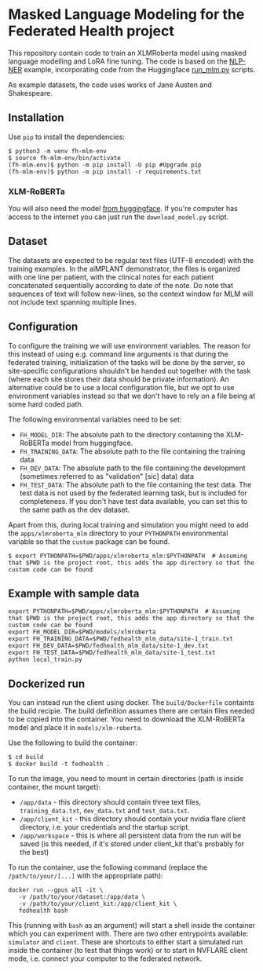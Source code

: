 # Masked Language Modeling for the Federated Health project

This repository contain code to train an XLMRoberta model using masked language modelling and LoRA fine tuning. The code is based on the [NLP-NER](https://github.com/NVIDIA/NVFlare/tree/main/examples/advanced/nlp-ner) example, incorporating code from the Huggingface [run_mlm.py](https://github.com/huggingface/transformers/blob/main/examples/pytorch/language-modeling/run_mlm_no_trainer.py) scripts.

As example datasets, the code uses works of Jane Austen and Shakespeare.


## Installation

Use `pip` to install the dependencies:

```shell
$ python3 -m venv fh-mlm-env
$ source fh-mlm-env/bin/activate
(fh-mlm-env)$ python -m pip install -U pip #Upgrade pip
(fh-mlm-env)$ python -m pip install -r requirements.txt
```

### XLM-RoBERTa

You will also need the model [from huggingface](https://huggingface.co/FacebookAI/xlm-roberta-base). If you're computer has access to the internet you can just run the `download_model.py` script.

## Dataset

The datasets are expected to be regular text files (UTF-8 encoded) with the training examples. In the aiMPLANT demonstrator, the files is organized with one line per patient, with the clinical notes for each patient concatenated sequentially according to date of the note. Do note that sequences of text will follow new-lines, so the context window for MLM will not include text spanning multiple lines. 

## Configuration

To configure the training we will use environment variables. The reason for this instead of using e.g. command line arguments is that during the federated training, initialization of the tasks will be done by the server, so site-specific configurations shouldn't be handed out together with the task (where each site stores their data should be private information). An alternative could be to use a local configuration file, but we opt to use environment variables instead so that we don't have to rely on a file being at some hard coded path.

The following environmental variables need to be set:

 - `FH_MODEL_DIR`: The absolute path to the directory containing the XLM-RoBERTa model from huggingface.
 - `FH_TRAINING_DATA`: The absolute path to the file containing the training data
 - `FH_DEV_DATA`: The absolute path to the file containing the development (sometimes referred to as "validation" [sic] data) data
 - `FH_TEST_DATA`: The absolute path to the file containing the test data. The test data is not used by the federated learning task, but is included for completeness. If you don't have test data available, you can set this to the same path as the dev dataset.

Apart from this, during local training and simulation you might need to add the `apps/xlmroberta_mlm` directory to your `PYTHONPATH` environmental variable so that the `custom` package can be found.

```shell
$ export PYTHONPATH=$PWD/apps/xlmroberta_mlm:$PYTHONPATH  # Assuming that $PWD is the project root, this adds the app directory so that the custom code can be found
```


## Example with sample data
```shell
export PYTHONPATH=$PWD/apps/xlmroberta_mlm:$PYTHONPATH  # Assuming that $PWD is the project root, this adds the app directory so that the custom code can be found
export FH_MODEL_DIR=$PWD/models/xlmroberta
export FH_TRAINING_DATA=$PWD/fedhealth_mlm_data/site-1_train.txt
export FH_DEV_DATA=$PWD/fedhealth_mlm_data/site-1_dev.txt
export FH_TEST_DATA=$PWD/fedhealth_mlm_data/site-1_test.txt
python local_train.py
```

## Dockerized run

You can instead run the client using docker. The `build/Dockerfile` containts the build recipie. The build definition assumes there are certain files needed to be copied into the container. You need to download the XLM-RoBERTa model and place it in `models/xlm-roberta`.

Use the following to build the container:

```
$ cd build
$ docker build -t fedhealth .
```

To run the image, you need to mount in certain directories (path is inside container, the mount target):
 - `/app/data` - this directory should contain three text files, `training_data.txt`, `dev_data.txt` and `test_data.txt`.
 - `/app/client_kit` - this directory should contain your nvidia flare client directory, i.e. your credentials and the startup script.
 - `/app/workspace` - this is where all persistent data from the run will be saved (is this needed, if it's stored under client_kit that's probably for the best)

 To run the container, use the following command (replace the `/path/to/your/[...]` with the appropriate path):

 ```
 docker run --gpus all -it \
    -v /path/to/your/dataset:/app/data \
    -v /path/to/your/client_kit:/app/client_kit \
    fedhealth bash
 ```

This (running with `bash` as an argument) will start a shell inside the container which you can experiment with. There are two other entrypoints available: `simulator` and `client`. These are shortcuts to either start a simulated run inside the container (to test that things work) or to start in NVFLARE client mode, i.e. connect your computer to the federated network.